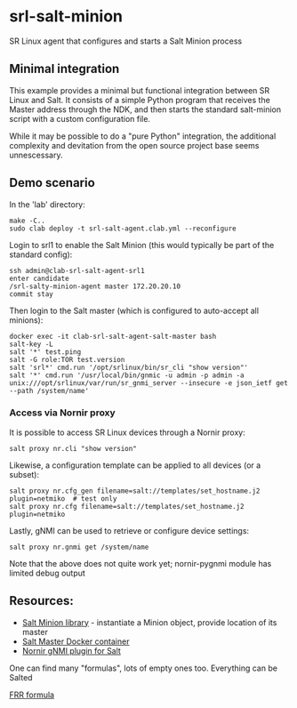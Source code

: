 # srl-salt-minion
SR Linux agent that configures and starts a Salt Minion process

## Minimal integration
This example provides a minimal but functional integration between SR Linux and Salt. It consists of a simple Python program that receives the Master address through the NDK,
and then starts the standard salt-minion script with a custom configuration file.

While it may be possible to do a "pure Python" integration, the additional complexity and devitation from the open source project base seems unnescessary. 

## Demo scenario
In the 'lab' directory:
```
make -C..
sudo clab deploy -t srl-salt-agent.clab.yml --reconfigure
```

Login to srl1 to enable the Salt Minion (this would typically be part of the standard config):
```
ssh admin@clab-srl-salt-agent-srl1
enter candidate
/srl-salty-minion-agent master 172.20.20.10
commit stay
```

Then login to the Salt master (which is configured to auto-accept all minions):
```
docker exec -it clab-srl-salt-agent-salt-master bash
salt-key -L
salt '*' test.ping
salt -G role:TOR test.version
salt 'srl*' cmd.run '/opt/srlinux/bin/sr_cli "show version"'
salt '*' cmd.run '/usr/local/bin/gnmic -u admin -p admin -a unix:///opt/srlinux/var/run/sr_gnmi_server --insecure -e json_ietf get --path /system/name'
```

### Access via Nornir proxy

It is possible to access SR Linux devices through a Nornir proxy:
```
salt proxy nr.cli "show version"
```

Likewise, a configuration template can be applied to all devices (or a subset):
```
salt proxy nr.cfg_gen filename=salt://templates/set_hostname.j2 plugin=netmiko  # test only
salt proxy nr.cfg filename=salt://templates/set_hostname.j2 plugin=netmiko
```

Lastly, gNMI can be used to retrieve or configure device settings:
```
salt proxy nr.gnmi get /system/name
```
Note that the above does not quite work yet; nornir-pygnmi module has limited debug output


## Resources:

* [Salt Minion library](https://github.com/saltstack/salt/blob/master/salt/minion.py) - instantiate a Minion object, provide location of its master
* [Salt Master Docker container](https://github.com/cdalvaro/docker-salt-master)
* [Nornir gNMI plugin for Salt](https://salt-nornir.readthedocs.io/en/latest/Nornir%20Execution%20Module.html#nr-gnmi)

One can find many "formulas", lots of empty ones too. Everything can be Salted

[FRR formula](https://github.com/saltstack-formulas/frr-formula)
